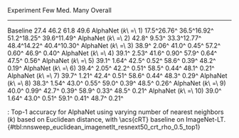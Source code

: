 Experiment                     Few         Med.         Many      Overall
---------------------  -----------  -----------  -----------  -----------
Baseline                      27.4         46.2         61.8         49.6
AlphaNet (_k_\ =\ 1)   17.5^26.76^  36.5^16.92^  51.2^18.25^  39.6^11.49^
AlphaNet (_k_\ =\ 2)   42.8^ 9.53^  33.3^12.77^  48.4^14.22^  40.4^10.30^
AlphaNet (_k_\ =\ 3)   38.9^ 2.06^  41.0^ 0.45^  57.2^ 0.60^  46.9^ 0.40^
AlphaNet (_k_\ =\ 4)   39.1^ 2.53^  41.6^ 0.90^  57.9^ 0.64^  47.5^ 0.56^
AlphaNet (_k_\ =\ 5)   39.1^ 1.64^  42.5^ 0.52^  58.6^ 0.39^  48.2^ 0.19^
AlphaNet (_k_\ =\ 6)   39.4^ 2.05^  42.2^ 0.51^  58.5^ 0.44^  48.1^ 0.21^
AlphaNet (_k_\ =\ 7)   39.7^ 1.21^  42.4^ 0.51^  58.6^ 0.44^  48.3^ 0.29^
AlphaNet (_k_\ =\ 8)   38.3^ 1.54^  43.0^ 0.55^  59.0^ 0.39^  48.5^ 0.26^
AlphaNet (_k_\ =\ 9)   40.0^ 0.99^  42.7^ 0.39^  58.9^ 0.33^  48.5^ 0.21^
AlphaNet (_k_\ =\ 10)  39.0^ 1.64^  43.0^ 0.51^  59.1^ 0.41^  48.7^ 0.21^

: Top-1 accuracy for AlphaNet using varying number of nearest neighbors (_k_) based on Euclidean distance, with \acs{cRT} baseline on ImageNet-LT. {#tbl:nnsweep_euclidean_imagenetlt_resnext50_crt_rho_0.5_top1}
